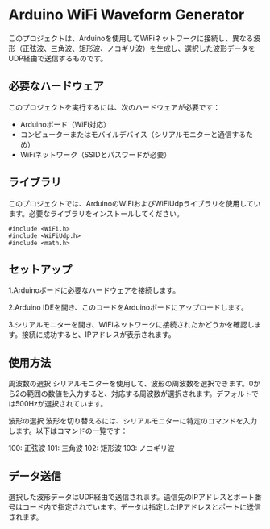 # Arduino WiFi Waveform Generator

このプロジェクトは、Arduinoを使用してWiFiネットワークに接続し、異なる波形（正弦波、三角波、矩形波、ノコギリ波）を生成し、選択した波形データをUDP経由で送信するものです。

## 必要なハードウェア

このプロジェクトを実行するには、次のハードウェアが必要です：

- Arduinoボード（WiFi対応）
- コンピューターまたはモバイルデバイス（シリアルモニターと通信するため）
- WiFiネットワーク（SSIDとパスワードが必要）

## ライブラリ

このプロジェクトでは、ArduinoのWiFiおよびWiFiUdpライブラリを使用しています。必要なライブラリをインストールしてください。

```arduino
#include <WiFi.h>
#include <WiFiUdp.h>
#include <math.h>
```

## セットアップ
1.Arduinoボードに必要なハードウェアを接続します。

2.Arduino IDEを開き、このコードをArduinoボードにアップロードします。

3.シリアルモニターを開き、WiFiネットワークに接続されたかどうかを確認します。接続に成功すると、IPアドレスが表示されます。

## 使用方法
周波数の選択
シリアルモニターを使用して、波形の周波数を選択できます。0から2の範囲の数値を入力すると、対応する周波数が選択されます。デフォルトでは500Hzが選択されています。

波形の選択
波形を切り替えるには、シリアルモニターに特定のコマンドを入力します。以下はコマンドの一覧です：

100: 正弦波
101: 三角波
102: 矩形波
103: ノコギリ波

## データ送信
選択した波形データはUDP経由で送信されます。送信先のIPアドレスとポート番号はコード内で指定されています。データは指定したIPアドレスとポートに送信されます。
